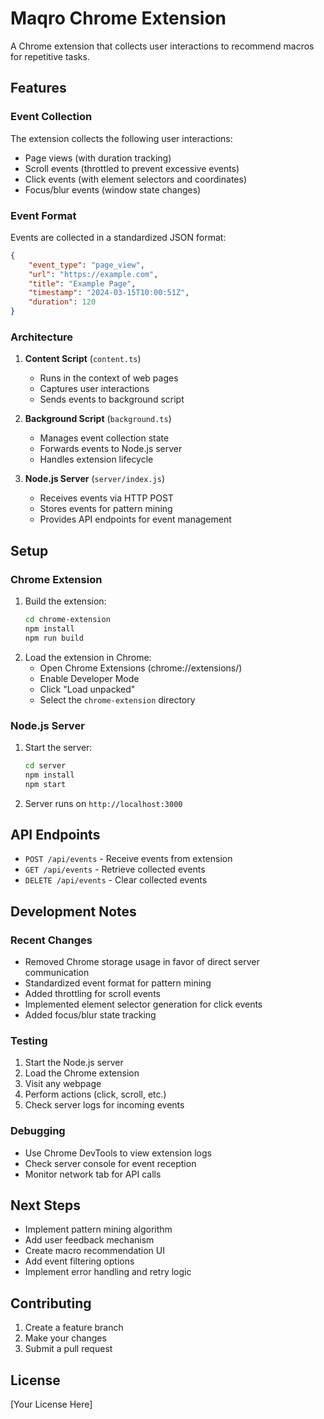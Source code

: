 # Maqro Chrome Extension

A Chrome extension that collects user interactions to recommend macros for repetitive tasks.

## Features

### Event Collection
The extension collects the following user interactions:
- Page views (with duration tracking)
- Scroll events (throttled to prevent excessive events)
- Click events (with element selectors and coordinates)
- Focus/blur events (window state changes)

### Event Format
Events are collected in a standardized JSON format:
```json
{
    "event_type": "page_view",
    "url": "https://example.com",
    "title": "Example Page",
    "timestamp": "2024-03-15T10:00:51Z",
    "duration": 120
}
```

### Architecture
1. **Content Script** (`content.ts`)
   - Runs in the context of web pages
   - Captures user interactions
   - Sends events to background script

2. **Background Script** (`background.ts`)
   - Manages event collection state
   - Forwards events to Node.js server
   - Handles extension lifecycle

3. **Node.js Server** (`server/index.js`)
   - Receives events via HTTP POST
   - Stores events for pattern mining
   - Provides API endpoints for event management

## Setup

### Chrome Extension
1. Build the extension:
   ```bash
   cd chrome-extension
   npm install
   npm run build
   ```
2. Load the extension in Chrome:
   - Open Chrome Extensions (chrome://extensions/)
   - Enable Developer Mode
   - Click "Load unpacked"
   - Select the `chrome-extension` directory

### Node.js Server
1. Start the server:
   ```bash
   cd server
   npm install
   npm start
   ```
2. Server runs on `http://localhost:3000`

## API Endpoints

- `POST /api/events` - Receive events from extension
- `GET /api/events` - Retrieve collected events
- `DELETE /api/events` - Clear collected events

## Development Notes

### Recent Changes
- Removed Chrome storage usage in favor of direct server communication
- Standardized event format for pattern mining
- Added throttling for scroll events
- Implemented element selector generation for click events
- Added focus/blur state tracking

### Testing
1. Start the Node.js server
2. Load the Chrome extension
3. Visit any webpage
4. Perform actions (click, scroll, etc.)
5. Check server logs for incoming events

### Debugging
- Use Chrome DevTools to view extension logs
- Check server console for event reception
- Monitor network tab for API calls

## Next Steps
- Implement pattern mining algorithm
- Add user feedback mechanism
- Create macro recommendation UI
- Add event filtering options
- Implement error handling and retry logic

## Contributing
1. Create a feature branch
2. Make your changes
3. Submit a pull request

## License
[Your License Here]